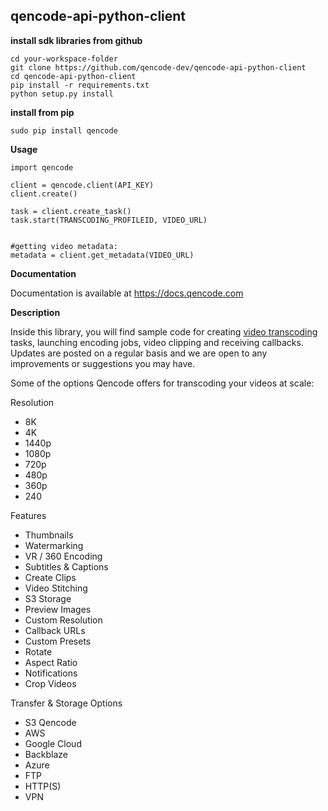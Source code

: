 ## qencode-api-python-client

**install sdk libraries from github**

```
cd your-workspace-folder
git clone https://github.com/qencode-dev/qencode-api-python-client
cd qencode-api-python-client
pip install -r requirements.txt
python setup.py install
```

**install from pip**

```
sudo pip install qencode
```

**Usage**

```
import qencode

client = qencode.client(API_KEY)
client.create()

task = client.create_task()
task.start(TRANSCODING_PROFILEID, VIDEO_URL)


#getting video metadata:
metadata = client.get_metadata(VIDEO_URL)

```

**Documentation**

Documentation is available at <https://docs.qencode.com>

**Description**

Inside this library, you will find sample code for creating [video transcoding](https://cloud.qencode.com/) tasks, launching encoding jobs, video clipping and receiving callbacks. Updates are posted on a regular basis and we are open to any improvements or suggestions you may have.

Some of the options Qencode offers for transcoding your videos at scale:

Resolution

- 8K
- 4K
- 1440p
- 1080p
- 720p
- 480p
- 360p
- 240

Features

- Thumbnails
- Watermarking
- VR / 360 Encoding
- Subtitles & Captions
- Create Clips
- Video Stitching
- S3 Storage
- Preview Images
- Custom Resolution
- Callback URLs
- Custom Presets
- Rotate
- Aspect Ratio
- Notifications
- Crop Videos

Transfer & Storage Options

- S3 Qencode
- AWS
- Google Cloud
- Backblaze
- Azure
- FTP
- HTTP(S)
- VPN
